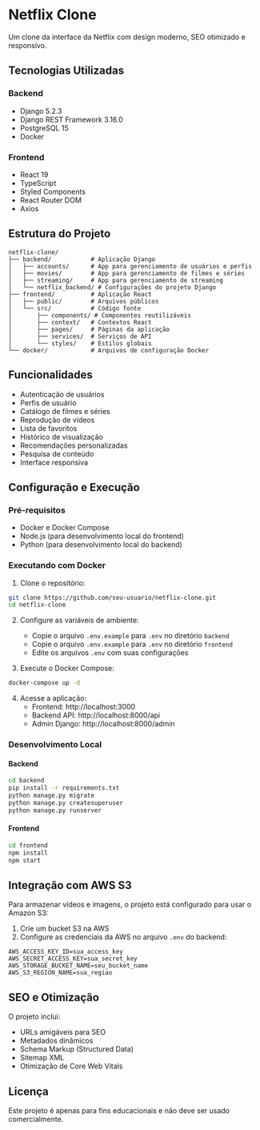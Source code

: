 # Netflix Clone

Um clone da interface da Netflix com design moderno, SEO otimizado e responsivo.

## Tecnologias Utilizadas

### Backend
- Django 5.2.3
- Django REST Framework 3.16.0
- PostgreSQL 15
- Docker

### Frontend
- React 19
- TypeScript
- Styled Components
- React Router DOM
- Axios

## Estrutura do Projeto

```
netflix-clone/
├── backend/           # Aplicação Django
│   ├── accounts/      # App para gerenciamento de usuários e perfis
│   ├── movies/        # App para gerenciamento de filmes e séries
│   ├── streaming/     # App para gerenciamento de streaming
│   └── netflix_backend/ # Configurações do projeto Django
├── frontend/          # Aplicação React
│   ├── public/        # Arquivos públicos
│   └── src/           # Código fonte
│       ├── components/ # Componentes reutilizáveis
│       ├── context/   # Contextos React
│       ├── pages/     # Páginas da aplicação
│       ├── services/  # Serviços de API
│       └── styles/    # Estilos globais
└── docker/            # Arquivos de configuração Docker
```

## Funcionalidades

- Autenticação de usuários
- Perfis de usuário
- Catálogo de filmes e séries
- Reprodução de vídeos
- Lista de favoritos
- Histórico de visualização
- Recomendações personalizadas
- Pesquisa de conteúdo
- Interface responsiva

## Configuração e Execução

### Pré-requisitos
- Docker e Docker Compose
- Node.js (para desenvolvimento local do frontend)
- Python (para desenvolvimento local do backend)

### Executando com Docker

1. Clone o repositório:
```bash
git clone https://github.com/seu-usuario/netflix-clone.git
cd netflix-clone
```

2. Configure as variáveis de ambiente:
   - Copie o arquivo `.env.example` para `.env` no diretório `backend`
   - Copie o arquivo `.env.example` para `.env` no diretório `frontend`
   - Edite os arquivos `.env` com suas configurações

3. Execute o Docker Compose:
```bash
docker-compose up -d
```

4. Acesse a aplicação:
   - Frontend: http://localhost:3000
   - Backend API: http://localhost:8000/api
   - Admin Django: http://localhost:8000/admin

### Desenvolvimento Local

#### Backend
```bash
cd backend
pip install -r requirements.txt
python manage.py migrate
python manage.py createsuperuser
python manage.py runserver
```

#### Frontend
```bash
cd frontend
npm install
npm start
```

## Integração com AWS S3

Para armazenar vídeos e imagens, o projeto está configurado para usar o Amazon S3:

1. Crie um bucket S3 na AWS
2. Configure as credenciais da AWS no arquivo `.env` do backend:
```
AWS_ACCESS_KEY_ID=sua_access_key
AWS_SECRET_ACCESS_KEY=sua_secret_key
AWS_STORAGE_BUCKET_NAME=seu_bucket_name
AWS_S3_REGION_NAME=sua_regiao
```

## SEO e Otimização

O projeto inclui:
- URLs amigáveis para SEO
- Metadados dinâmicos
- Schema Markup (Structured Data)
- Sitemap XML
- Otimização de Core Web Vitals

## Licença

Este projeto é apenas para fins educacionais e não deve ser usado comercialmente.